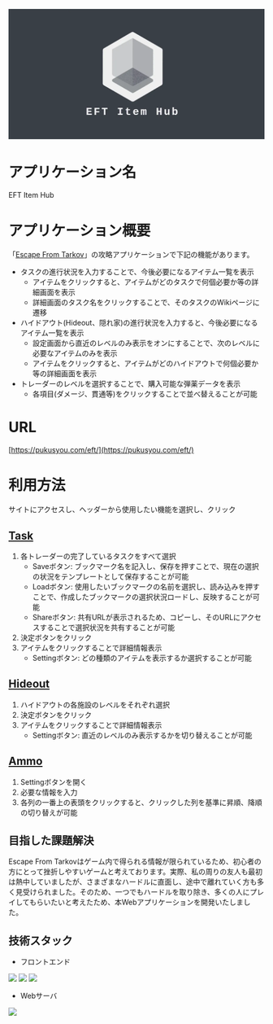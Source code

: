 ![logo](https://github.com/pukusyou/eftItemHub_react/blob/master/src/logo.png)
# アプリケーション名
EFT Item Hub
# アプリケーション概要
「[Escape From Tarkov](https://www.escapefromtarkov.com/)」の攻略アプリケーションで下記の機能があります。
- タスクの進行状況を入力することで、今後必要になるアイテム一覧を表示
  - アイテムをクリックすると、アイテムがどのタスクで何個必要か等の詳細画面を表示
  - 詳細画面のタスク名をクリックすることで、そのタスクのWikiページに遷移
- ハイドアウト(Hideout、隠れ家)の進行状況を入力すると、今後必要になるアイテム一覧を表示
  - 設定画面から直近のレベルのみ表示をオンにすることで、次のレベルに必要なアイテムのみを表示
  - アイテムをクリックすると、アイテムがどのハイドアウトで何個必要か等の詳細画面を表示
- トレーダーのレベルを選択することで、購入可能な弾薬データを表示
  - 各項目(ダメージ、貫通等)をクリックすることで並べ替えることが可能
# URL
[https://pukusyou.com/eft/](https://pukusyou.com/eft/)
# 利用方法
サイトにアクセスし、ヘッダーから使用したい機能を選択し、クリック
## [Task](https://pukusyou.com/eft/task/)
1. 各トレーダーの完了しているタスクをすべて選択
   - Saveボタン: ブックマーク名を記入し、保存を押すことで、現在の選択の状況をテンプレートとして保存することが可能
   - Loadボタン: 使用したいブックマークの名前を選択し、読み込みを押すことで、作成したブックマークの選択状況ロードし、反映することが可能
   - Shareボタン: 共有URLが表示されるため、コピーし、そのURLにアクセスすることで選択状況を共有することが可能
2. 決定ボタンをクリック
3. アイテムをクリックすることで詳細情報表示
   - Settingボタン: どの種類のアイテムを表示するか選択することが可能
## [Hideout](https://pukusyou.com/eft/hideout/)
1. ハイドアウトの各施設のレベルをそれぞれ選択
2. 決定ボタンをクリック
3. アイテムをクリックすることで詳細情報表示
   - Settingボタン: 直近のレベルのみ表示するかを切り替えることが可能
## [Ammo](https://pukusyou.com/eft/ammo/)
1. Settingボタンを開く
2. 必要な情報を入力
3. 各列の一番上の表頭をクリックすると、クリックした列を基準に昇順、降順の切り替えが可能
## 目指した課題解決
Escape From Tarkovはゲーム内で得られる情報が限られているため、初心者の方にとって挫折しやすいゲームと考えております。実際、私の周りの友人も最初は熱中していましたが、さまざまなハードルに直面し、途中で離れていく方も多く見受けられました。そのため、一つでもハードルを取り除き、多くの人にプレイしてもらいたいと考えたため、本Webアプリケーションを開発いたしました。

## 技術スタック
- フロントエンド
<p>
  <img src="https://img.shields.io/badge/-JavaScript-F7DF1E.svg?logo=javascript&style=flat&logoColor=black">
  <img src="https://img.shields.io/badge/-React-61DAFB.svg?logo=react&style=flat&logoColor=white">
  <img src="https://img.shields.io/badge/-LocalStorage-005A9C.svg?logo=storage&style=flat&logoColor=white">
</p>

- Webサーバ
<p>
  <img src="https://img.shields.io/badge/-Nginx-009639.svg?logo=nginx&style=flat&logoColor=white">
</p>


